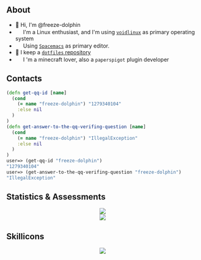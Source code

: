 ## About

- :vulcan_salute: Hi, I'm @freeze-dolphin
- <img align="buttom" src="https://voidlinux.org/assets/img/favicon.png" width="16px" height="16px" /> I'm a Linux enthusiast, and I'm using <a href="https://voidlinux.org">`voidlinux`</a> as primary operating system
- <img align="buttom" src="https://develop.spacemacs.org/img/logo.svg" width="16px" height="16px" /> Using <a href="https://develop.spacemacs.org/">`Spacemacs`</a> as primary editor.
- :small_blue_diamond: I keep a <a href="https://github.com/freeze-dolphin/dotfiles">`dotfiles` repository</a>
- <a href="https://papermc.io"><img align="buttom" src="https://papermc.io/favicons/favicon-16x16.png?v=BG70oBaPzN" width="16px" height="16px" /></a> I 'm a minecraft lover, also a `paperspigot` plugin developer

## Contacts

```clojure
(defn get-qq-id [name] 
  (cond
    (= name "freeze-dolphin") "1279340104"
    :else nil
  )
)
(defn get-answer-to-the-qq-verifing-question [name] 
  (cond
    (= name "freeze-dolphin") "IllegalException"
    :else nil
  )
)
user=> (get-qq-id "freeze-dolphin")
"1279340104"
user=> (get-answer-to-the-qq-verifing-question "freeze-dolphin")
"IllegalException"
```

## Statistics & Assessments

<p align="center">
<img src="https://github-readme-stats.vercel.app/api?username=freeze-dolphin&hide_border=true&show_icons=true&count_private=true&theme=tokyonight" />
<br />
<img src="https://github-readme-stats.vercel.app/api/top-langs/?username=freeze-dolphin&layout=compact&hide_border=true&show_icons=true&card_width=445&theme=tokyonight" />
</p>

## Skillicons

<p align="center">
  <a href="https://skillicons.dev">
    <img src="https://skillicons.dev/icons?i=bash,crystal,clojure,emacs,gradle,idea,kotlin,linux,regex,scala" />
  </a>
</p>

<p align="right">
<a href="https://github.com/anuraghazra/github-readme-stats"></a>
<br />
<a href="https://github.com/anuraghazra/github-readme-stats"></a>
</p>
